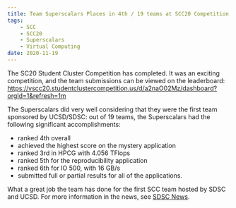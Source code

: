 ```yaml
---
title: Team Superscalars Places in 4th / 19 teams at SCC20 Competition
tags:
    - SCC
    - SCC20
    - Superscalars
    - Virtual Computing
date: 2020-11-19
---
```


<p>
The SC20 Student Cluster Competition has completed. It was an exciting competition, and the team submissions can be viewed on the leaderboard:
<a href="https://vscc20.studentclustercompetition.us/d/a2naO02Mz/dashboard?orgId=1&refresh=1m:"
   >https://vscc20.studentclustercompetition.us/d/a2naO02Mz/dashboard?orgId=1&refresh=1m</a>
<p> 
The Superscalars did very well considering that they were the first team sponsored
by UCSD/SDSC:  out of 19 teams, the 
Superscalars had the following significant accomplishments:
<ul>
<li>ranked 4th overall</li>
<li>achieved the highest score on the mystery application</li>
<li>ranked 3rd in HPCG with  4.056 TFlops</li>
<li>ranked 5th for the reproducibility application</li>
<li>ranked 6th for IO 500, with 16 GB/s</li>
<li>submitted full or partial results for all of the applications.</li>
</ul>
What a great job the team has done for the first SCC team hosted by SDSC 
and UCSD. For more information in the news, see <a href="https://www.sdsc.edu/News%20Items/PR20201130_student_cluster.html">SDSC News</a>.
